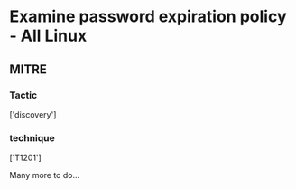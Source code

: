 # Examine password expiration policy - All Linux

## MITRE

### Tactic
['discovery']

### technique
['T1201']

Many more to do...
